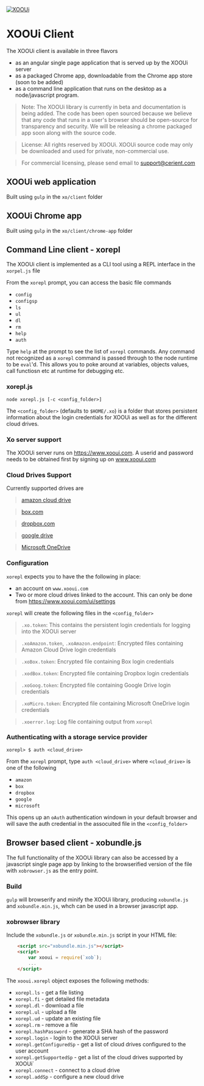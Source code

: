 
[![XOOUi](https://github.com/yegodz/xooui-client/blob/master/ui/images/XOOUI_v2_sm.png)](https://www.xooui.com)
# XOOUi Client
The XOOUi client is available in three flavors 

  - as an angular single page application that is served up by the XOOUi server
  - as a packaged Chrome app, downloadable from the Chrome app store (soon to be added)
  - as a command line application that runs on the desktop as a node/javascript program.
  

> Note: The XOOUi library is currently in beta and documentation is being added. The code has been open sourced because we believe that any code that runs in a user's browser should be open-source for transparency and security. We will be releasing a chrome packaged app soon along with the source code.

> License: All rights reserved by XOOUi. XOOUi source code may only be downloaded and used for private, non-commercial use. 

>For commercial licensing, please send email to support@cerient.com

## XOOUi web application 

Built using `gulp` in the `xo/client` folder

## XOOUi Chrome app

Built using `gulp` in the `xo/client/chrome-app` folder

## Command Line client - xorepl
The XOOUi client is implemented as a CLI tool using a REPL interface in the `xorpel.js` file

From the `xorepl` prompt, you can access the basic file commands

- `config`
- `configsp`
- `ls`
- `ul`
- `dl`
- `rm`
- `help`
- `auth`

Type `help` at the prompt to see the list of `xorepl` commands.
Any command not recognized as a `xorepl` command is passed through to the node runtime to be `eval`'d. This allows you to poke around at variables, objects values, call functiosn etc at runtime for debugging etc.


### xorepl.js
`node xorepl.js [-c <config_folder>]` 

The `<config_folder>` (defaults to `$HOME/.xo`) is a folder that stores persistent information about the login credentials for XOOUi as well as for the different cloud drives.

### Xo server support
The XOOUi server runs on https://www.xooui.com. A userid and password needs to be obtained first by signing up on www.xooui.com

### Cloud Drives Support
Currently supported drives are

> [amazon cloud drive](https://www.amazon.com/clouddrive/home)

> [box.com](https://www.box.com)

> [dropbox.com](https://www.dropbox.com)

> [google drive](https://www.google.com/drive/)

> [Microsoft OneDrive](https://onedrive.live.com/)

### Configuration
`xorepl` expects you to have the the following in place:

- an account on `www.xooui.com`
- Two or more cloud drives linked to the account. This can only be done from https://www.xooui.com/ui/settings

`xorepl` will create the following files in the `<config_folder>`

> `.xo.token`: This contains the persistent login credentials for logging into the XOOUi server

> `.xoAmazon.token`, `.xoAmazon.endpoint`: Encrypted files containing Amazon Cloud Drive login credentials

> `.xoBox.token`: Encrypted file containing Box login credentials

> `.xodBox.token`: Encrypted file containing Dropbox login credentials

> `.xoGoog.token`: Encrypted file containing Google Drive login credentials

> `.xoMicro.token`: Encrypted file containing Microsoft OneDrive login credentials

> `.xoerror.log`: Log file containing output from `xorepl`

     
### Authenticating with a storage service provider
`xorepl> $ auth <cloud_drive>` 

From the `xorepl` prompt, type `auth <cloud_drive>` where `<cloud_drive>` is one of the following
  
  * `amazon`
  * `box`
  * `dropbox`
  * `google`
  * `microsoft`
  
This opens up an `oAuth` authentication windown in your default browser and will save the auth credential in the assocuited file in the `<config_folder>`

## Browser based client - xobundle.js
The full functionality of the XOOUi library can also be accessed by a javascript single page app by linking to the 
browserified version of the file with `xobrowser.js` as the entry point.

### Build
`gulp` will browserify and minify the XOOUi library, producing `xobundle.js` and `xobundle.min.js`, whch can be used in a browser javascript app.


### xobrowser library

Include the `xobundle.js` or `xobundle.min.js` script in your HTML file:
```html
    <script src="xobundle.min.js"></script>
    <script>
        var xooui = require(`xob`);
        ...
    </script>
```
The `xooui.xorepl` object exposes the following methods:
* `xorepl.ls` - get a file listing
* `xorepl.fi` - get detailed file metadata
* `xorepl.dl` - download a file
* `xorepl.ul` - upload a file
* `xorepl.ud` - update an existing file
* `xorepl.rm` - remove a file
* `xorepl.hashPassword` - generate a SHA hash of the password
* `xorepl.login` - login to the XOOUi server
* `xorepl.getConfiguredSp` - get a list of cloud drives configured to the user account
* `xorepl.getSupportedSp` - get a list of the cloud drives supported by XOOUi`
* `xorepl.connect` - connect to a cloud drive
* `xorepl.addSp` - configure a new cloud drive




